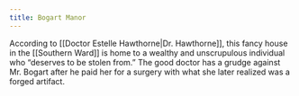```yaml
---
title: Bogart Manor
---
```


According to [[Doctor Estelle Hawthorne|Dr. Hawthorne]], this fancy house in the [[Southern Ward]] is home to a wealthy and unscrupulous individual who “deserves to be stolen from.” The good doctor has a grudge against Mr. Bogart after he paid her for a surgery with what she later realized was a forged artifact.